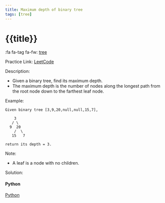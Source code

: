 ```yaml
---
title: Maximum depth of binary tree
tags: [tree]
---
```


# {{title}}

:fa fa-tag fa-fw: [tree]({{tagspath}}/tree)

Practice Link: [LeetCode](https://leetcode.com/problems/maximum-depth-of-binary-tree/)

Description:

- Given a binary tree, find its maximum depth.
- The maximum depth is the number of nodes along the longest path from the root node down to the farthest leaf node.

Example:

```text
Given binary tree [3,9,20,null,null,15,7],

    3
   / \
  9  20
    /  \
   15   7

return its depth = 3.
```

Note:

- A leaf is a node with no children.

Solution:

<!-- tabs:start -->
#### **Python**

[Python](../../pycode/tree/maximum-depth-of-binary-tree.py ':include :type=code')
<!-- tabs:end -->
